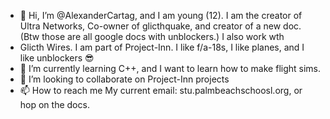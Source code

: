 - 👋 Hi, I’m @AlexanderCartag, and I am young (12). I am the creator of Ultra Networks, Co-owner of glicthquake, and creator of a new doc. (Btw those are all google docs with unblockers.) I also work wth
- Glicth Wires. I am part of Project-Inn. I like f/a-18s, I like planes, and I like unblockers 😎
- 🌱 I’m currently learning C++, and I want to learn how to make flight sims.
- 💞️ I’m looking to collaborate on Project-Inn projects
- 📫 How to reach me My current email: stu.palmbeachschoosl.org, or hop on the docs.

